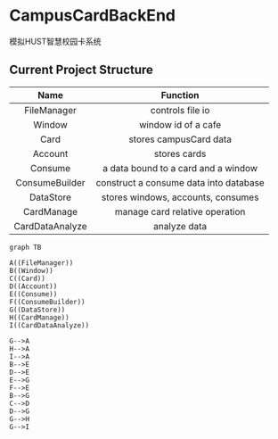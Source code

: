 # CampusCardBackEnd
 模拟HUST智慧校园卡系统

## Current Project Structure
|      Name       |                Function                |
|:---------------:|:--------------------------------------:|
|   FileManager   |            controls file io            |
|     Window      |          window id of a cafe           |
|      Card       |         stores campusCard data         |
|     Account     |              stores cards              |
|     Consume     |  a data bound to a card and a window   |
| ConsumeBuilder  | construct a consume data into database |
|    DataStore    |   stores windows, accounts, consumes   |
|   CardManage    |     manage card relative operation     |
| CardDataAnalyze |              analyze data              |

```mermaid
graph TB

A((FileManager))
B((Window))
C((Card))
D((Account))
E((Consume))
F((ConsumeBuilder))
G((DataStore))
H((CardManage))
I((CardDataAnalyze))

G-->A
H-->A
I-->A
B-->E
D-->E
E-->G
F-->E
B-->G
C-->D
D-->G
G-->H
G-->I

```

